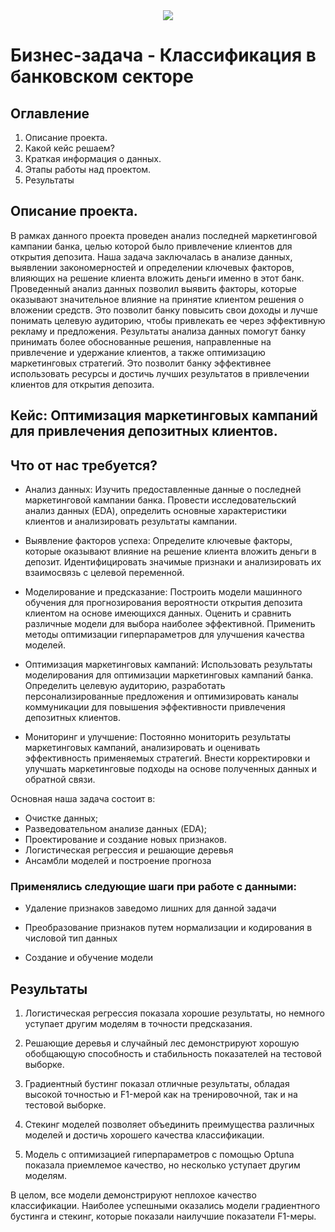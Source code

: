 

<center> <img src="https://i.pinimg.com/564x/b2/ab/05/b2ab050b2efdf58a51322275cb1702a0.jpg"> </center>



# Бизнес-задача - Классификация в банковском секторе

## Оглавление
1) Описание проекта.
2) Какой кейс решаем?
3) Краткая информация о данных.
4) Этапы работы над проектом.
5) Результаты
## Описание проекта.
В рамках данного проекта проведен анализ последней маркетинговой кампании банка, целью которой было привлечение клиентов для открытия депозита. Наша задача заключалась в анализе данных, выявлении закономерностей и определении ключевых факторов, влияющих на решение клиента вложить деньги именно в этот банк.
Проведенный анализ данных позволил выявить факторы, которые оказывают значительное влияние на принятие клиентом решения о вложении средств. Это позволит банку повысить свои доходы и лучше понимать целевую аудиторию, чтобы привлекать ее через эффективную рекламу и предложения.
Результаты анализа данных помогут банку принимать более обоснованные решения, направленные на привлечение и удержание клиентов, а также оптимизацию маркетинговых стратегий. Это позволит банку эффективнее использовать ресурсы и достичь лучших результатов в привлечении клиентов для открытия депозита.

## Кейс: Оптимизация маркетинговых кампаний для привлечения депозитных клиентов.

## Что от нас требуется?

* Анализ данных: Изучить предоставленные данные о последней маркетинговой кампании банка. Провести исследовательский анализ данных (EDA), определить основные характеристики клиентов и анализировать результаты кампании.

* Выявление факторов успеха: Определите ключевые факторы, которые оказывают влияние на решение клиента вложить деньги в депозит. Идентифицировать значимые признаки и анализировать их взаимосвязь с целевой переменной.

* Моделирование и предсказание: Построить модели машинного обучения для прогнозирования вероятности открытия депозита клиентом на основе имеющихся данных. Оценить и сравнить различные модели для выбора наиболее эффективной. Применить методы оптимизации гиперпараметров для улучшения качества моделей.

* Оптимизация маркетинговых кампаний: Использовать результаты моделирования для оптимизации маркетинговых кампаний банка. Определить целевую аудиторию, разработать персонализированные предложения и оптимизировать каналы коммуникации для повышения эффективности привлечения депозитных клиентов.

* Мониторинг и улучшение: Постоянно мониторить результаты маркетинговых кампаний, анализировать и оценивать эффективность применяемых стратегий. Внести корректировки и улучшать маркетинговые подходы на основе полученных данных и обратной связи.

Основная наша задача состоит в:

* Очистке данных;
* Разведовательном анализе данных (EDA);
* Проектирование и создание новых признаков.
* Логистическая регрессия и решающие деревья
* Ансамбли моделей и построение прогноза


### Применялись следующие шаги при работе с данными:

* Удаление признаков заведомо лишних для данной задачи

* Преобразование признаков путем нормализации и кодирования в числовой тип данных

* Создание и обучение модели



## Результаты

1) Логистическая регрессия показала хорошие результаты, но немного уступает другим моделям в точности предсказания.

2) Решающие деревья и случайный лес демонстрируют хорошую обобщающую способность и стабильность показателей на тестовой выборке.

3) Градиентный бустинг показал отличные результаты, обладая высокой точностью и F1-мерой как на тренировочной, так и на тестовой выборке.

4) Стекинг моделей позволяет объединить преимущества различных моделей и достичь хорошего качества классификации.

5) Модель с оптимизацией гиперпараметров с помощью Optuna показала приемлемое качество, но несколько уступает другим моделям.

В целом, все модели демонстрируют неплохое качество классификации. Наиболее успешными оказались модели градиентного бустинга и стекинг, которые показали наилучшие показатели F1-меры.
